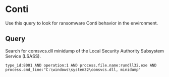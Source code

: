 # Conti

Use this query to look for ransomware Conti behavior in the environment.

## Query

Search for comsvcs.dll minidump of the Local Security Authority Subsystem Service (LSASS).

```
type_id:8001 AND operation:1 AND process.file.name:rundll32.exe AND process.cmd_line:"C:\windows\system32\comsvcs.dll, minidump"
```
